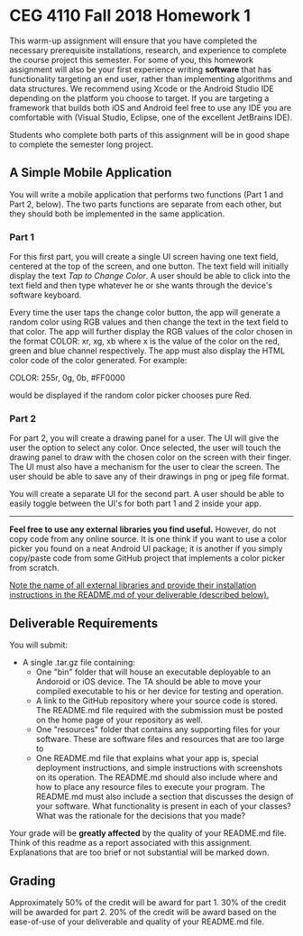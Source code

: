 
# CEG 4110 Fall 2018 Homework 1
This warm-up assignment will ensure that you have completed the
necessary prerequisite installations, research, and experience to
complete the course project this semester. For some of you,
this homework assignment will also be your first experience writing
<b>software</b> that has functionality targeting an end user,
rather than implementing algorithms and data structures.
We recommend using Xcode or the Android Studio IDE depending
on the platform you choose to target. If you are targeting
a framework that builds both iOS and Android feel free to use
any IDE you are comfortable with (Visual Studio, Eclipse, one
of the excellent JetBrains IDE).

Students who complete both parts of this assignment will be
in good shape to complete the semester long project.

## A Simple Mobile Application

You will write a mobile application that performs two functions
(Part 1 and Part 2, below). The two parts functions are separate
from each other, but they should both be implemented in the same
application.

### Part 1
For this first part, you will create a single UI screen having
one text field, centered at the top of the screen, and one button.
The text field will initially display the text
<i>Tap to Change Color</i>. A user should be able to click into the
text field and then type whatever he or she wants through the
device's software keyboard.

Every time the user taps the change color button, the app will generate a
random color using RGB values and then change the text in the
text field to that color. The app will further display the
RGB values of the color chosen in the format COLOR: xr, xg, xb where
x is the value of the color on the red, green and blue channel
respectively. The app must also display the HTML color code
of the color generated. For example:

 COLOR: 255r, 0g, 0b, #FF0000

would be displayed if the random color picker chooses pure Red.

### Part 2
For part 2, you will create a drawing panel for a user.
The UI will give the user the option to select any color. Once selected,
the user will touch the drawing panel to draw with the chosen color
on the screen with their finger.
The UI must also have a mechanism for the user to clear the screen.
The user should be able to save any of their drawings in png or
jpeg file format.

You will create a separate UI for the second part. A user should
be able to easily toggle between the UI's for both part 1 and 2
inside your app.

------------------------------

<b> Feel free to use any external libraries you find useful.</b>
However, do not copy code from any online source. It is one think if
you want to use a color picker you found on a neat Android UI package;
it is another if you simply copy/paste code from some GitHub project
that implements a color picker from scratch.

<u>Note the name of
all external libraries and provide their installation instructions
in the README.md of your deliverable (described below).</u>

## Deliverable Requirements
You will submit:
- A single .tar.gz file containing:
    - One "bin" folder that will house an executable deployable to an
    Andoroid or iOS device. The TA should be able to move your compiled
    executable to his or her device for testing and operation.
    - A link to the GitHub repository where your source code is stored. The   README.md file required with the submission must be posted on the home page of your repository as well. 
    - One "resources" folder that contains any supporting
    files for your software. These are software files and resources that are too large to 
    - One README.md file that explains what your app is, special
    deployment instructions, and simple instructions with screenshots on its operation. The README.md should also include where and how to place any resource files to execute your program. The README.md must also include a section
    that discusses the design of your software. What functionality is
    present in each of your classes? What was the rationale for the
    decisions that you made?

Your grade will be <b>greatly affected</b> by the quality of your
README.md file. Think of this readme as a report associated with this
assignment. Explanations that are too brief or not substantial will
be marked down.

## Grading
Approximately 50% of the credit will be award for part 1.
30% of the credit will be awarded for part 2. 20% of the credit
will be award based on the ease-of-use of your deliverable
and quality of your README.md file.
